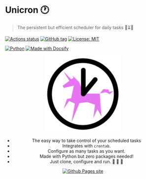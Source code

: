 # Unicron :clock1:
> The persistent but efficient scheduler for daily tasks :repeat_one::hourglass_flowing_sand::unicorn:

[![Actions status](https://github.com/MichaelCurrin/unicron/workflows/Python%20application/badge.svg)](https://github.com/MichaelCurrin/unicron/actions)
[![GitHub tag](https://img.shields.io/github/tag/MichaelCurrin/unicron.svg)](https://GitHub.com/MichaelCurrin/unicron/tags/)
[![License: MIT](https://img.shields.io/badge/License-MIT-blue.svg)](https://github.com/MichaelCurrin/unicron/#license)

[![Python](https://img.shields.io/badge/python->=3.6-blue.svg?logo=python&logoColor=white)](https://python.org/)
[![Made with Docsify](https://img.shields.io/badge/docs-docsify.js-blue.svg)](https://docsify.js.org/)


<div align="center">

<a href="https://michaelcurrin.github.io/unicron/">
    <img width="250" src="docs/_media/logo.svg" alt="Unicron logo">
</a>

- The easy way to take control of your scheduled tasks
- Integrates with `crontab`.
- Configure as many tasks as you want.
- Made with Python but zero packages needed!
- Just clone, configure and run. :snake: :tada: :unicorn:

<a href="https://michaelcurrin.github.io/unicron/">
    <img src="https://img.shields.io/badge/docs-Show_me_how-f967f9?style=for-the-badge" alt="Github Pages site"/>
</a>

</div>
